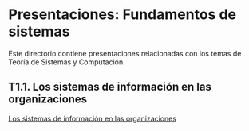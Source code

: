 # Presentaciones: Fundamentos de sistemas

Este directorio contiene presentaciones relacionadas con los temas de Teoría de Sistemas y Computación.

## T1.1. Los sistemas de información en las organizaciones

[Los sistemas de información en las organizaciones](https://victordomgs.github.io/Teoria-de-sistemas-i-computacion/T1-Fundamentos-de-sistemas/Presentaciones/T1.1-Los-sistemas-de-informacion-en-las-organizaciones.html)

